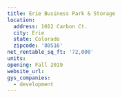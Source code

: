 ```yaml
---
title: Erie Business Park & Storage
location:
  address: 1012 Carbon Ct.
  city: Erie
  state: Colorado
  zipcode: '80516'
net_rentable_sq_ft: '72,000'
units:
opening: Fall 2019
website_url:
gys_companies:
  - development
---
```


